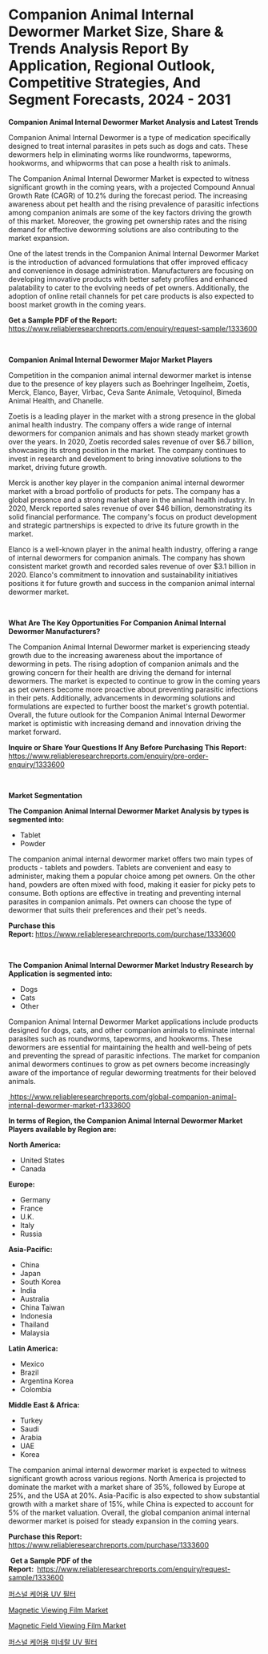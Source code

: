 <p><h1>Companion Animal Internal Dewormer Market Size, Share & Trends Analysis Report By Application, Regional Outlook, Competitive Strategies, And Segment Forecasts, 2024 - 2031</h1></p><p><strong>Companion Animal Internal Dewormer Market Analysis and Latest Trends</strong></p>
<p><p>Companion Animal Internal Dewormer is a type of medication specifically designed to treat internal parasites in pets such as dogs and cats. These dewormers help in eliminating worms like roundworms, tapeworms, hookworms, and whipworms that can pose a health risk to animals.</p><p>The Companion Animal Internal Dewormer Market is expected to witness significant growth in the coming years, with a projected Compound Annual Growth Rate (CAGR) of 10.2% during the forecast period. The increasing awareness about pet health and the rising prevalence of parasitic infections among companion animals are some of the key factors driving the growth of this market. Moreover, the growing pet ownership rates and the rising demand for effective deworming solutions are also contributing to the market expansion.</p><p>One of the latest trends in the Companion Animal Internal Dewormer Market is the introduction of advanced formulations that offer improved efficacy and convenience in dosage administration. Manufacturers are focusing on developing innovative products with better safety profiles and enhanced palatability to cater to the evolving needs of pet owners. Additionally, the adoption of online retail channels for pet care products is also expected to boost market growth in the coming years.</p></p>
<p><strong>Get a Sample PDF of the Report:&nbsp;</strong> <a href="https://www.reliableresearchreports.com/enquiry/request-sample/1333600">https://www.reliableresearchreports.com/enquiry/request-sample/1333600</a></p>
<p>&nbsp;</p>
<p><strong>Companion Animal Internal Dewormer Major Market Players</strong></p>
<p><p>Competition in the companion animal internal dewormer market is intense due to the presence of key players such as Boehringer Ingelheim, Zoetis, Merck, Elanco, Bayer, Virbac, Ceva Sante Animale, Vetoquinol, Bimeda Animal Health, and Chanelle.</p><p>Zoetis is a leading player in the market with a strong presence in the global animal health industry. The company offers a wide range of internal dewormers for companion animals and has shown steady market growth over the years. In 2020, Zoetis recorded sales revenue of over $6.7 billion, showcasing its strong position in the market. The company continues to invest in research and development to bring innovative solutions to the market, driving future growth.</p><p>Merck is another key player in the companion animal internal dewormer market with a broad portfolio of products for pets. The company has a global presence and a strong market share in the animal health industry. In 2020, Merck reported sales revenue of over $46 billion, demonstrating its solid financial performance. The company's focus on product development and strategic partnerships is expected to drive its future growth in the market.</p><p>Elanco is a well-known player in the animal health industry, offering a range of internal dewormers for companion animals. The company has shown consistent market growth and recorded sales revenue of over $3.1 billion in 2020. Elanco's commitment to innovation and sustainability initiatives positions it for future growth and success in the companion animal internal dewormer market.</p></p>
<p>&nbsp;</p>
<p><strong>What Are The Key Opportunities For Companion Animal Internal Dewormer Manufacturers?</strong></p>
<p><p>The Companion Animal Internal Dewormer market is experiencing steady growth due to the increasing awareness about the importance of deworming in pets. The rising adoption of companion animals and the growing concern for their health are driving the demand for internal dewormers. The market is expected to continue to grow in the coming years as pet owners become more proactive about preventing parasitic infections in their pets. Additionally, advancements in deworming solutions and formulations are expected to further boost the market's growth potential. Overall, the future outlook for the Companion Animal Internal Dewormer market is optimistic with increasing demand and innovation driving the market forward.</p></p>
<p><strong>Inquire or Share Your Questions If Any Before Purchasing This Report:</strong> <a href="https://www.reliableresearchreports.com/enquiry/pre-order-enquiry/1333600">https://www.reliableresearchreports.com/enquiry/pre-order-enquiry/1333600</a></p>
<p>&nbsp;</p>
<p><strong>Market Segmentation</strong></p>
<p><strong>The Companion Animal Internal Dewormer Market Analysis by types is segmented into:</strong></p>
<p><ul><li>Tablet</li><li>Powder</li></ul></p>
<p><p>The companion animal internal dewormer market offers two main types of products - tablets and powders. Tablets are convenient and easy to administer, making them a popular choice among pet owners. On the other hand, powders are often mixed with food, making it easier for picky pets to consume. Both options are effective in treating and preventing internal parasites in companion animals. Pet owners can choose the type of dewormer that suits their preferences and their pet's needs.</p></p>
<p><strong>Purchase this Report:&nbsp;</strong><a href="https://www.reliableresearchreports.com/purchase/1333600">https://www.reliableresearchreports.com/purchase/1333600</a></p>
<p>&nbsp;</p>
<p><strong>The Companion Animal Internal Dewormer Market Industry Research by Application is segmented into:</strong></p>
<p><ul><li>Dogs</li><li>Cats</li><li>Other</li></ul></p>
<p><p>Companion Animal Internal Dewormer Market applications include products designed for dogs, cats, and other companion animals to eliminate internal parasites such as roundworms, tapeworms, and hookworms. These dewormers are essential for maintaining the health and well-being of pets and preventing the spread of parasitic infections. The market for companion animal dewormers continues to grow as pet owners become increasingly aware of the importance of regular deworming treatments for their beloved animals.</p></p>
<p><a href="https://www.reliableresearchreports.com/global-companion-animal-internal-dewormer-market-r1333600">&nbsp;https://www.reliableresearchreports.com/global-companion-animal-internal-dewormer-market-r1333600</a></p>
<p><strong>In terms of Region, the Companion Animal Internal Dewormer Market Players available by Region are:</strong></p>
<p>
    <p> <strong> North America: </strong>
        <ul>
            <li>United States</li>
            <li>Canada</li>
        </ul>
        </p> 
    <p> <strong> Europe: </strong>
        <ul>
            <li>Germany</li>
            <li>France</li>
            <li>U.K.</li>
            <li>Italy</li>
            <li>Russia</li>
        </ul>
        </p> 
    <p> <strong> Asia-Pacific: </strong>
        <ul>
            <li>China</li>
            <li>Japan</li>
            <li>South Korea</li>
            <li>India</li>
            <li>Australia</li>
            <li>China Taiwan</li>
            <li>Indonesia</li>
            <li>Thailand</li>
            <li>Malaysia</li>
        </ul>
        </p> 
    <p> <strong> Latin America: </strong>
        <ul>
            <li>Mexico</li>
            <li>Brazil</li>
            <li>Argentina Korea</li>
            <li>Colombia</li>
        </ul>
        </p> 
    <p> <strong> Middle East & Africa: </strong>
        <ul>
            <li>Turkey</li>
            <li>Saudi</li>
            <li>Arabia</li>
            <li>UAE</li>
            <li>Korea</li>
        </ul>
    </p>
    </p>
<p><p>The companion animal internal dewormer market is expected to witness significant growth across various regions. North America is projected to dominate the market with a market share of 35%, followed by Europe at 25%, and the USA at 20%. Asia-Pacific is also expected to show substantial growth with a market share of 15%, while China is expected to account for 5% of the market valuation. Overall, the global companion animal internal dewormer market is poised for steady expansion in the coming years.</p></p>
<p><strong>Purchase this Report: </strong><a href="https://www.reliableresearchreports.com/purchase/1333600">https://www.reliableresearchreports.com/purchase/1333600</a></p>
<p>&nbsp;<strong>Get a Sample PDF of the Report:&nbsp;&nbsp;</strong><a href="https://www.reliableresearchreports.com/enquiry/request-sample/1333600">https://www.reliableresearchreports.com/enquiry/request-sample/1333600</a></p>
<p><strong></strong></p>
<p><p><a href="https://github.com/JosefaRice/Market-Research-Report-List-1/blob/main/437308792840.md">퍼스널 케어용 UV 필터</a></p><p><a href="https://issuu.com/reportprime-2/docs/magnetic-viewing-film-market-size-2030.pptx">Magnetic Viewing Film Market</a></p><p><a href="https://issuu.com/reportprime-2/docs/magnetic-field-viewing-film-market-size-2030.pptx">Magnetic Field Viewing Film Market</a></p><p><a href="https://github.com/CliftonFisher9067/Market-Research-Report-List-2/blob/main/127541092841.md">퍼스널 케어용 미네랄 UV 필터</a></p></p>